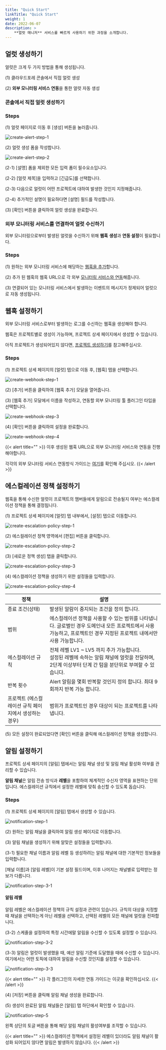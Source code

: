 ```yaml
---
title: "Quick Start"
linkTitle: "Quick Start"
weight: 1
date: 2022-06-07
description: >
    **얼럿 매니저** 서비스를 빠르게 사용하기 위한 과정을 소개합니다.
---
```


## 얼럿 생성하기

얼럿은 크게 두 가지 방법을 통해 생성됩니다.

(1) 클라우드포레 콘솔에서 직접 얼럿 생성

(2) **외부 모니터링 서비스 연동**을 통한 얼럿 자동 생성

### 콘솔에서 직접 얼럿 생성하기

### Steps

(1) 얼럿 페이지로 이동 후 [생성] 버튼을 눌러줍니다.

![create-alert-step-1](/ko/docs/guides/alert-manager/quick-start-img/create-alert-step-1.png)

(2) 얼럿 생성 폼을 작성합니다.

![create-alert-step-2](/ko/docs/guides/alert-manager/quick-start-img/create-alert-step-2.png)

(2-1) [설명] 폼을 제외한 모든 입력 폼이 필수요소입니다.

(2-2) [얼럿 제목]을 입력하고 [긴급도]를 선택합니다.

(2-3) 다음으로 얼럿이 어떤 프로젝트에 대하여 발생한 것인지 지정해줍니다.

(2-4) 추가적인 설명이 필요하다면 [설명] 필드를 작성합니다.

(3) [확인] 버튼을 클릭하여 얼럿 생성을 완료합니다.

### 외부 모니터링 서비스를 연결하여 얼럿 수신하기

외부 모니터링으로부터 발생된 얼럿을 수신하기 위해 **웹훅** **생성**과 **연동 설정**이 필요합니다.

### Steps

(1) 원하는 외부 모니터링 서비스에 해당하는 [웹훅을 추가](/ko/docs/guides/alert-manager/quick-start/#웹훅-설정하기)합니다.  

(2) 추가 된 웹훅의 웹훅 URL으로 각 외부 [모니터링 서비스와 연동](/ko/docs/guides/plugins/alert-manager-webhook/)해줍니다.

(3) 연결되어 있는 모니터링 서비스에서 발생하는 이벤트의 메시지가 정제되어 얼럿으로 자동 생성됩니다.



## 웹훅 설정하기

외부 모니터링 서비스로부터 발생하는 로그를 수신하는 웹훅을 생성해야 합니다.

웹훅은 프로젝트별로 생성이 가능하며, 프로젝트 상세 페이지에서 생성할 수 있습니다.

아직 프로젝트가 생성되어있지 않다면, [프로젝트 생성하기](/ko/docs/guides/getting-started/project-setup/#steps)를 참고해주십시오.

### Steps

(1) 프로젝트 상세 페이지의 [얼럿] 탭으로 이동 후, [웹훅] 탭을 선택합니다.

![create-webhook-step-1](/ko/docs/guides/alert-manager/quick-start-img/create-webhook-step-1,2.png)

(2) [추가] 버튼을 클릭하여 [웹훅 추가] 모달을 열어줍니다.

(3) [웹훅 추가] 모달에서 이름을 작성하고, 연동할 외부 모니터링 툴 플러그인 타입을 선택합니다.

![create-webhook-step-3](/ko/docs/guides/alert-manager/quick-start-img/create-webhook-step-3.png)

(4) [확인] 버튼을 클릭하여 설정을 완료합니다.

![create-webhook-step-4](/ko/docs/guides/alert-manager/quick-start-img/create-webhook-step-4.png)


{{< alert title="" >}}
이후 생성된 웹훅 URL으로 외부 모니터링 서비스와 연동을 진행해야합니다.

각각의 외부 모니터링 서비스 연동방식 가이드는 [여기](/ko/docs/guides/plugins/alert-manager-webhook/)를 확인해 주십시오.
{{< /alert >}}


## 에스컬레이션 정책 설정하기

웹훅을 통해 수신한 얼럿이 프로젝트의 멤버들에게 알림으로 전송될지 여부는 에스컬레이션 정책을 통해 결정됩니다. 

(1) 프로젝트 상세 페이지에 [얼럿] 탭 내부에서, [설정] 탭으로 이동합니다.

![create-escalation-policy-step-1](/ko/docs/guides/alert-manager/quick-start-img/create-escalation-policy-step-1,2.png)

(2) 에스컬레이션 정책 영역에서 [편집] 버튼을 클릭합니다.

![create-escalation-policy-step-2](/ko/docs/guides/alert-manager/quick-start-img/create-escalation-policy-step-1,2.png)

(3) [새로운 정책 생성] 탭을 클릭합니다.

![create-escalation-policy-step-3](/ko/docs/guides/alert-manager/quick-start-img/create-escalation-policy-step-3.png)

(4) 에스컬레이션 정책을 생성하기 위한 설정들을 입력합니다.

![create-escalation-policy-step-4](/ko/docs/guides/alert-manager/quick-start-img/create-escalation-policy-step-4.png)

| 정책 | 설명 |
| --- | --- |
| 종료 조건(상태) | 발생된 알람이 중지되는 조건을 정의 합니다. |
| 범위 | 에스컬레이션 정책을 사용할 수 있는 범위를 나타냅니다. 글로벌인 경우 도메인내 모든 프로젝트에서 사용 가능하고, 프로젝트인 경우 지정된 프로젝트 내에서만 사용 가능합니다. |
| 에스컬레이션 규칙 | 전체 레벨 LV1 ~ LV5 까지 추가 가능합니다. <br/> 설정된 레벨에 속하는 알림 채널에 얼럿을 전달하며, 2단계 이상부터 단계 간 텀을 분단위로 부여할 수 있습니다.  |
| 반복 횟수 | Alert 알림을 몇회 반복할 것인지 정의 합니다. 최대 9회까지 반복 가능 합니다. |
| 프로젝트 (에스컬레이션 규칙 페이지에서 생성하는 경우) | 범위가 프로젝트인 경우 대상이 되는 프로젝트를 나타냅니다. |

(5) 모든 설정이 완료되었다면 [확인] 버튼을 클릭해 에스컬레이션 정책을 생성합니다.

## 알림 설정하기

프로젝트 상세 페이지의 [알림] 탭에서는 알림 채널 생성 및 알림 채널 활성화 여부를 관리할 수 있습니다.

**알림 채널**은 알림 전송 방식과 **레벨**을 포함하여 체계적인 수신자 영역을 표현하는 단위입니다. 에스컬레이션 규칙에서 설정한 레벨에 맞춰 송신할 수 있도록 돕습니다.

### Steps

(1) 프로젝트 상세 페이지의 [알림] 탭에서 생성할 수 있습니다.

![notification-step-1](/ko/docs/guides/alert-manager/quick-start-img/notification-step-1,2.png)

(2) 원하는 알림 채널을 클릭하여 알림 생성 페이지로 이동합니다.

(3) 알림 채널을 생성하기 위해 알맞은 설정들을 입력합니다.

(3-1) 필요한 채널 이름과 알림 레벨 등 생성하려는 알림 채널에 대한 기본적인 정보들을 입력합니다.

[채널 이름]과 [알림 레벨]이 기본 설정 필드이며, 이후 나머지는 채널별로 입력받는 정보가 다릅니다.

![notification-step-3-1](/ko/docs/guides/alert-manager/quick-start-img/notification-step-3-1.png)


#### 알림 레벨

알림 레벨은 에스컬레이션 정책의 규칙 설정과 관련이 있습니다. 규칙의 대상을 지정할 때 채널을 선택하는게 아닌 레벨을 선택하고, 선택된 레벨의 모든 채널에 얼럿을 전파합니다.

(3-2) 스케줄을 설정하여 특정 시간에말 알림을 수신할 수 있도록 설정할 수 있습니다.

![notification-step-3-2](/ko/docs/guides/alert-manager/quick-start-img/notification-step-3-2.png)

(3-3) 알림은 얼럿이 발생했을 때, 예산 알림 기준에 도달했을 때에 수신할 수 있습니다. 여기에서는 어떤 토픽에 대하여 알림을 수신할 것인지를 설정할 수 있습니다.

![notification-step-3-3](/ko/docs/guides/alert-manager/quick-start-img/notification-step-3-3.png)

{{< alert title="" >}}
각 플러그인의 자세한 연동 가이드는 이곳을 확인하십시오.
{{< /alert >}}

(4) [저장] 버튼을 클릭해 알림 채널 생성을 완료합니다.

(5) 생성이 완료된 알림 채널들은 [알림] 탭 하단에서 확인할 수 있습니다.

![notification-step-5](/ko/docs/guides/alert-manager/quick-start-img/notification-step-5.png)

왼쪽 상단의 토글 버튼을 통해 해당 알림 채널의 활성여부를 조작할 수 있습니다.

{{< alert title="" >}}
에스컬레이션 정책에서 설정된 레벨이 있더라도 알림 채널이 활성화 되어있지 않다면 알림은 발생하지 않습니다.
{{< /alert >}}

